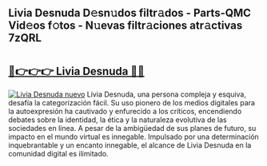 ## Livia Desnuda D𝚎sn𝚞dos filtr𝚊dos - Parts-QMC Vid𝚎os f𝚘tos - N𝚞evas filtr𝚊ciones atr𝚊ctivas 7zQRL

# <h2><a href="http://mb42cbe.tromn.icu/?c=Livia+Desnuda">🔗👉👉👉 Livia Desnuda 🔗🔗</a></h2>

[![Livia Desnuda nuevo](https://i.imgur.com/pEAQMta.gif)](http://mb42cbe.tromn.icu/?c=Livia+Desnuda)
Livia Desnuda, una persona compleja y esquiva, desafía la categorización fácil. Su uso pionero de los medios digitales para la autoexpresión ha cautivado y enfurecido a los críticos, encendiendo debates sobre la identidad, la ética y la naturaleza evolutiva de las sociedades en línea. A pesar de la ambigüedad de sus planes de futuro, su impacto en el mundo virtual es innegable. Impulsado por una determinación inquebrantable y un encanto innegable, el alcance de Livia Desnuda en la comunidad digital es ilimitado.

